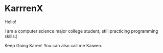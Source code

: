 # KarrrenX
Hello!

I am a computer science major college student, still practicing programming skills:)

Keep Going Karen! You can also call me Kaiwen.
